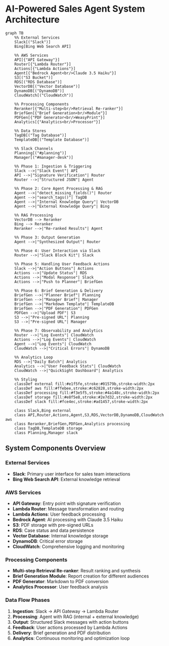 # AI-Powered Sales Agent System Architecture

```mermaid
graph TB
    %% External Services
    Slack[("Slack")] 
    Bing[Bing Web Search API]
    
    %% AWS Services
    API[{"API Gateway"}]
    Router[{"Lambda Router"}]
    Actions[{"Lambda Actions"}]
    Agent[{"Bedrock Agent<br/>Claude 3.5 Haiku"}]
    S3[("S3 Bucket")]
    RDS[("RDS Database")]
    VectorDB[("Vector Database")]
    DynamoDB[("DynamoDB")]
    CloudWatch[("CloudWatch")]
    
    %% Processing Components
    Reranker[{"Multi-step<br/>Retrieval Re-ranker"}]
    BriefGen[{"Brief Generation<br/>Module"}]
    PDFGen[{"PDF Generator<br/>WeasyPrint"}]
    Analytics[{"Analytics<br/>Processor"}]
    
    %% Data Stores
    TagDB[("Tag Database")]
    TemplateDB[("Template Database")]
    
    %% Slack Channels
    Planning[("#planning")]
    Manager[("#manager-desk")]
    
    %% Phase 1: Ingestion & Triggering
    Slack -->|"Slack Event"| API
    API -->|"Signature Verification"| Router
    Router -->|"Structured JSON"| Agent
    
    %% Phase 2: Core Agent Processing & RAG
    Agent -->|"detect_missing_fields()"| Router
    Agent -->|"search_tags()"| TagDB
    Agent -->|"Internal Knowledge Query"| VectorDB
    Agent -->|"External Knowledge Query"| Bing
    
    %% RAG Processing
    VectorDB --> Reranker
    Bing --> Reranker
    Reranker -->|"Re-ranked Results"| Agent
    
    %% Phase 3: Output Generation
    Agent -->|"Synthesized Output"| Router
    
    %% Phase 4: User Interaction via Slack
    Router -->|"Slack Block Kit"| Slack
    
    %% Phase 5: Handling User Feedback Actions
    Slack -->|"Action Buttons"| Actions
    Actions -->|"Update Status"| RDS
    Actions -->|"Modal Response"| Slack
    Actions -->|"Push to Planner"| BriefGen
    
    %% Phase 6: Brief Generation & Delivery
    BriefGen -->|"Planner Brief"| Planning
    BriefGen -->|"Manager Brief"| Manager
    BriefGen -->|"Markdown Template"| TemplateDB
    BriefGen -->|"PDF Generation"| PDFGen
    PDFGen -->|"Upload PDF"| S3
    S3 -->|"Pre-signed URL"| Planning
    S3 -->|"Pre-signed URL"| Manager
    
    %% Phase 7: Observability and Analytics
    Router -->|"Log Events"| CloudWatch
    Actions -->|"Log Events"| CloudWatch
    Agent -->|"Log Events"| CloudWatch
    CloudWatch -->|"Critical Errors"| DynamoDB
    
    %% Analytics Loop
    RDS -->|"Daily Batch"| Analytics
    Analytics -->|"User Feedback Stats"| CloudWatch
    CloudWatch -->|"QuickSight Dashboard"| Analytics
    
    %% Styling
    classDef external fill:#e1f5fe,stroke:#01579b,stroke-width:2px
    classDef aws fill:#ffebee,stroke:#c62828,stroke-width:2px
    classDef processing fill:#f3e5f5,stroke:#4a148c,stroke-width:2px
    classDef storage fill:#e8f5e8,stroke:#2e7d32,stroke-width:2px
    classDef slack fill:#fce4ec,stroke:#ad1457,stroke-width:2px
    
    class Slack,Bing external
    class API,Router,Actions,Agent,S3,RDS,VectorDB,DynamoDB,CloudWatch aws
    class Reranker,BriefGen,PDFGen,Analytics processing
    class TagDB,TemplateDB storage
    class Planning,Manager slack
```

## System Components Overview

### External Services
- **Slack**: Primary user interface for sales team interactions
- **Bing Web Search API**: External knowledge retrieval

### AWS Services
- **API Gateway**: Entry point with signature verification
- **Lambda Router**: Message transformation and routing
- **Lambda Actions**: User feedback processing
- **Bedrock Agent**: AI processing with Claude 3.5 Haiku
- **S3**: PDF storage with pre-signed URLs
- **RDS**: Case status and data persistence
- **Vector Database**: Internal knowledge storage
- **DynamoDB**: Critical error storage
- **CloudWatch**: Comprehensive logging and monitoring

### Processing Components
- **Multi-step Retrieval Re-ranker**: Result ranking and synthesis
- **Brief Generation Module**: Report creation for different audiences
- **PDF Generator**: Markdown to PDF conversion
- **Analytics Processor**: User feedback analysis

### Data Flow Phases
1. **Ingestion**: Slack → API Gateway → Lambda Router
2. **Processing**: Agent with RAG (internal + external knowledge)
3. **Output**: Structured Slack messages with action buttons
4. **Feedback**: User actions processed by Lambda Actions
5. **Delivery**: Brief generation and PDF distribution
6. **Analytics**: Continuous monitoring and optimization loop 